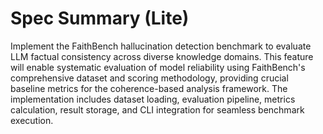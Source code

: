 # Spec Summary (Lite)

Implement the FaithBench hallucination detection benchmark to evaluate LLM factual consistency across diverse knowledge domains. This feature will enable systematic evaluation of model reliability using FaithBench's comprehensive dataset and scoring methodology, providing crucial baseline metrics for the coherence-based analysis framework. The implementation includes dataset loading, evaluation pipeline, metrics calculation, result storage, and CLI integration for seamless benchmark execution.
